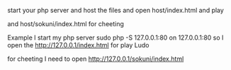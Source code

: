 start your php server and host the files 
and open host/index.html  and play

and host/sokuni/index.html for cheeting

Example I start my php server sudo php -S 127.0.0.1:80
on 127.0.0.1:80  so I open the http://127.0.0.1/index.html for play Ludo

for cheeting I need to open http://127.0.0.1/sokuni/index.html

